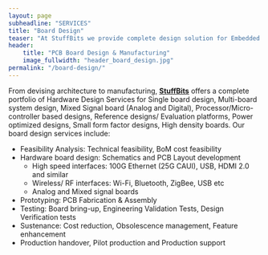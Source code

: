 ```yaml
---
layout: page
subheadline: "SERVICES"
title: "Board Design"
teaser: "At StuffBits we provide complete design solution for Embedded System projects. We have expertise in different fields of Embedded Systems working to create quality products for our customers."
header:
    title: "PCB Board Design & Manufacturing"
    image_fullwidth: "header_board_design.jpg"
permalink: "/board-design/"
---
```

From devising architecture to manufacturing, **[StuffBits](https://stuffbits.in)** offers a complete portfolio of Hardware Design Services for Single board design, Multi-board system design, Mixed Signal board (Analog and Digital), Processor/Micro-controller based designs, Reference designs/ Evaluation platforms, Power optimized designs, Small form factor designs, High density boards. Our board design services include:
* Feasibility Analysis: Technical feasibility, BoM cost feasibility
* Hardware board design: Schematics and PCB Layout development
    * High speed interfaces: 100G Ethernet (25G CAUI), USB, HDMI 2.0 and similar
    * Wireless/ RF interfaces: Wi-Fi, Bluetooth, ZigBee, USB etc
    * Analog and Mixed signal boards
* Prototyping: PCB Fabrication & Assembly
* Testing: Board bring-up, Engineering Validation Tests, Design Verification tests
* Sustenance: Cost reduction, Obsolescence management, Feature enhancement
* Production handover, Pilot production and Production support